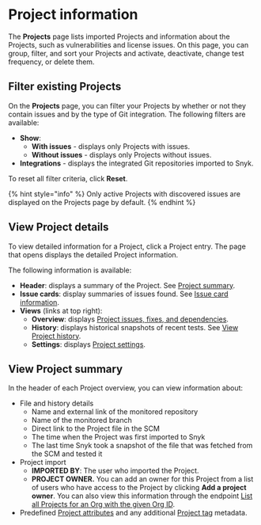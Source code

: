 # Project information

The **Projects** page lists imported Projects and information about the Projects, such as vulnerabilities and license issues. On this page, you can group, filter, and sort your Projects and activate, deactivate, change test frequency, or delete them.

## Filter existing Projects

On the **Projects** page, you can filter your Projects by whether or not they contain issues and by the type of Git integration. The following filters are available:

* **Show**:
  * **With issues** - displays only Projects with issues.
  * **Without issues** - displays only Projects without issues.
* **Integrations** - displays the integrated Git repositories imported to Snyk.

To reset all filter criteria, click **Reset**.

{% hint style="info" %}
Only active Projects with discovered issues are displayed on the Projects page by default.
{% endhint %}

## View Project details

To view detailed information for a Project, click a Project entry. The page that opens displays the detailed Project information.

The following information is available:

* **Header**: displays a summary of the Project. See [Project summary](project-information.md#view-project-summary).
* **Issue cards**: display summaries of issues found. See [Issue card information](issue-card-information.md).
* **Views** (links at top right):
  * **Overview**: displays [Project issues, fixes, and dependencies](view-project-issues-fixes-and-dependencies.md).
  * **History**: displays historical snapshots of recent tests. See [View Project history](view-project-history.md).
  * **Settings**: displays [Project settings](view-and-edit-project-settings.md).

## View Project summary

In the header of each Project overview, you can view information about:

* File and history details
  * Name and external link of the monitored repository
  * Name of the monitored branch
  * Direct link to the Project file in the SCM
  * The time when the Project was first imported to Snyk
  * The last time Snyk took a snapshot of the file that was fetched from the SCM and tested it
* Project import
  * **IMPORTED BY**: The user who imported the Project.
  * **PROJECT OWNER.** You can add an owner for this Project from a list of users who have access to the Project by clicking **Add a project owner**. You can also view this information through the endpoint [List all Projects for an Org with the given Org ID](../../snyk-api/reference/projects.md#orgs-org_id-projects).
* Predefined [Project attributes](project-attributes.md) and any additional [Project tag](project-tags.md) metadata.
